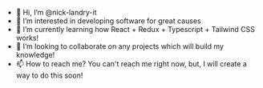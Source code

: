 - 👋 Hi, I’m @nick-landry-it
- 👀 I’m interested in developing software for great causes
- 🌱 I’m currently learning how React + Redux + Typescript + Tailwind CSS works! 
- 💞️ I’m looking to collaborate on any projects which will build my knowledge!
- 📫 How to reach me? You can't reach me right now, but, I will create a way to do this soon!


<!---
nick-landry-it/nick-landry-it is a ✨ special ✨ repository because its `README.md` (this file) appears on your GitHub profile.
You can click the Preview link to take a look at your changes.
--->
